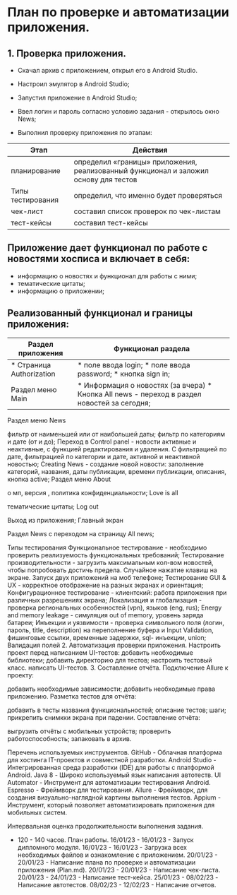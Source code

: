 # План по проверке и автоматизации приложения.
## 1. Проверка приложения.
 * Скачал архив с приложением, открыл его в Android Studio.

* Настроил эмулятор в Android Studio;
* Запустил приложение в Android Studio;
* Ввел логин и пароль согласно условию задания - открылось окно News;
* Выполнил проверку приложения по этапам:

| Этап | Действия |
| ------ | ------ |
| планирование | определил «границы» приложения, реализованный функционал и заложил основу для тестов |
| Типы тестирования | определил, что именно будет проверяться| 
| чек-лист | составил список проверок по чек-листам | 
| тест-кейсы | составил тест-кейсы | 

## Приложение дает функционал по работе с новостями хосписа и включает в себя:
- информацию о новостях и функционал для работы с ними;
- тематические цитаты;
- информацию о приложении;

## Реализованный функционал и границы приложения:
| Раздел приложения | Функционал раздела |
| ------ | ------ |
| * Страница Authorization | * поле ввода login; * поле ввода password; * кнопка sign in; | 
| Раздел меню Main |* Информация о новостях (за вчера) * Кнопка All news - переход в раздел новостей за сегодня; | 
Раздел меню News

фильтр от наименьшей или от наибольшей даты;
фильтр по категориям и дате (от и до);
Переход в Control panel - новости активные и неактивные, с функцией редактирования и удаления. С фильтрацией по дате, фильтрацией по категории и дате, активной и неактивной новостью;
Creating News - создание новой новости: заполнение категорий, названия, даты публикации, времени публикации, описания, кнопка active;
Раздел меню About

о мп, версия , политика конфиденциальности;
Love is all

тематические цитаты;
Log out

Выход из приложения;
Главный экран

Раздел News с переходом на страницу All news;

Типы тестирования
Функциональное тестирование - необходимо проверить реализуемость функциональных требований;
Тестирование производительности - загрузить максимальным кол-вом новостей, чтобы попробовать достичь предела. Случайное нажатие клавиш на экране. Запуск двух приложений на моб телефоне;
Тестирование GUI & UX - корректное отображение на разных экранах и ориентация;
Конфигурационное тестирование - клиентский: работа приложения при различных разрешениях экрана;
Локализация и глобализация - проверка региональных особенностей (vpn), языков (eng, rus);
Energy and memory leakage - симуляция out of memory, уровень заряда батареи;
Инъекции и уязвимости - проверка символьного поля (логин, пароль, title, description) на переполнение буфера и Input Validation, фишинговые ссылки, временные задержки, sql- инъекции, union;
Валидация полей
2. Автоматизация проверки приложения.
 Настроить проект перед написанием UI-тестов:
добавить необходимые библиотеки;
добавить директорию для тестов;
настроить тестовый класс.
 написать UI-тестов.
3. Составление отчёта.
 Подключение Allure к проекту:

добавить необходимые зависимости;
добавить необходимые права приложению.
 Разметка тестов для отчёта:

добавить в тесты названия функциональностей;
описание тестов;
шаги;
прикрепить снимкки экрана при падении.
 Составление отчёта:

выгрузить отчёты с мобильных устройств;
проверить работоспособность;
запаковать в архив.

Перечень используемых инструментов.
GitHub - Облачная платформа для хостинга IT-проектов и совместной разработки.
Android Studio - Интегрированная среда разработки (IDE) для работы с платформой Android.
Java 8 - Широко используемый язык написания автотеств.
UI Automator - Инструмент для автоматизации тестирования Android.
Espresso - Фреймворк для тестирования.
Allure - Фреймворк, для создания визуально-наглядной картины выполнения тестов.
Appium - Инструмент, который позволяет автоматизировать приложения для мобильных систем.

Интервальная оценка продолжительности выполнения задания.
* 120 - 140 часов.
План работы.
16/01/23 - 16/01/23 - Запуск дипломного модуля.
16/01/23 - 16/01/23 - Загрузка всех необходимых файлов и ознакомление с приложением.
20/01/23 - 20/01/23 - Написание плана по проверке и автоматизации приложения (Plan.md).
20/01/23 - 20/01/23 - Написание чек-листа.
20/01/23 - 24/01/23 - Написание тест-кейсa.
25/01/23 - 08/02/23 - Написание автотестов.
08/02/23 - 12/02/23 - Написание отчетов.
